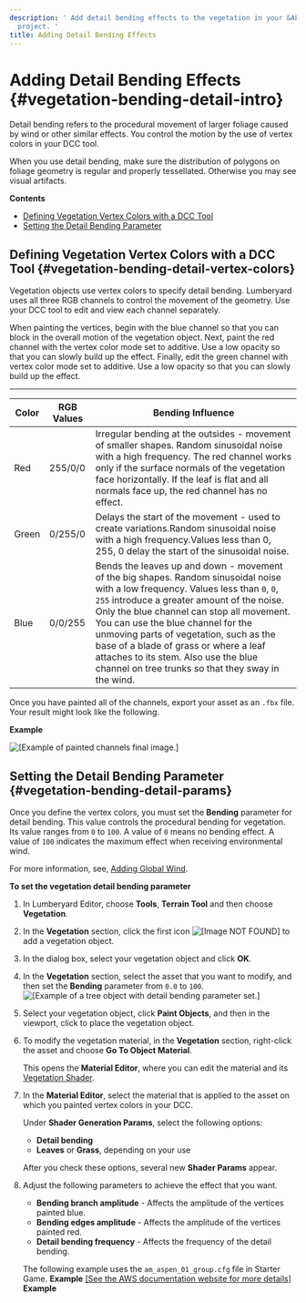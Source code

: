 ```yaml
---
description: ' Add detail bending effects to the vegetation in your &ALYlong; game
  project. '
title: Adding Detail Bending Effects
---
```

# Adding Detail Bending Effects {#vegetation-bending-detail-intro}

Detail bending refers to the procedural movement of larger foliage caused by wind or other similar effects\. You control the motion by the use of vertex colors in your DCC tool\.

When you use detail bending, make sure the distribution of polygons on foliage geometry is regular and properly tessellated\. Otherwise you may see visual artifacts\.

**Contents**
+ [Defining Vegetation Vertex Colors with a DCC Tool](#vegetation-bending-detail-vertex-colors)
+ [Setting the Detail Bending Parameter](#vegetation-bending-detail-params)

## Defining Vegetation Vertex Colors with a DCC Tool {#vegetation-bending-detail-vertex-colors}

Vegetation objects use vertex colors to specify detail bending\. Lumberyard uses all three RGB channels to control the movement of the geometry\. Use your DCC tool to edit and view each channel separately\.

When painting the vertices, begin with the blue channel so that you can block in the overall motion of the vegetation object\. Next, paint the red channel with the vertex color mode set to additive\. Use a low opacity so that you can slowly build up the effect\. Finally, edit the green channel with vertex color mode set to additive\. Use a low opacity so that you can slowly build up the effect\.


****

| Color | RGB Values | Bending Influence |
| --- | --- | --- |
| Red | 255/0/0 |  Irregular bending at the outsides - movement of smaller shapes\. Random sinusoidal noise with a high frequency\. The red channel works only if the surface normals of the vegetation face horizontally\. If the leaf is flat and all normals face up, the red channel has no effect\.  |
| Green | 0/255/0 | Delays the start of the movement - used to create variations\.Random sinusoidal noise with a high frequency\.Values less than 0, 255, 0 delay the start of the sinusoidal noise\. |
| Blue | 0/0/255 |  Bends the leaves up and down - movement of the big shapes\. Random sinusoidal noise with a low frequency\. Values less than `0`, `0`, `255` introduce a greater amount of the noise\. Only the blue channel can stop all movement\. You can use the blue channel for the unmoving parts of vegetation, such as the base of a blade of grass or where a leaf attaches to its stem\. Also use the blue channel on tree trunks so that they sway in the wind\.  |

Once you have painted all of the channels, export your asset as an `.fbx` file\. Your result might look like the following\.

**Example**

![\[Example of painted channels final image.\]](/images/userguide/vegetation/vegetation-bending-channels.png)

## Setting the Detail Bending Parameter {#vegetation-bending-detail-params}

Once you define the vertex colors, you must set the **Bending** parameter for detail bending\. This value controls the procedural bending for vegetation\. Its value ranges from `0` to `100`\. A value of `0` means no bending effect\. A value of `100` indicates the maximum effect when receiving environmental wind\.

For more information, see, [Adding Global Wind](/docs/userguide/weather/wind-global.md)\.

**To set the vegetation detail bending parameter**

1. In Lumberyard Editor, choose **Tools**, **Terrain Tool** and then choose **Vegetation**\.

1. In the **Vegetation** section, click the first icon ![\[Image NOT FOUND\]](/images/userguide/vegetation/vegetation-editor-object-icon.png) to add a vegetation object\.

1. In the dialog box, select your vegetation object and click **OK**\.

1. In the **Vegetation** section, select the asset that you want to modify, and then set the **Bending** parameter from `0.0` to `100`\.
![\[Example of a tree object with detail bending parameter set.\]](/images/userguide/vegetation/vegetation-editor-object-select.png)

1. Select your vegetation object, click **Paint Objects**, and then in the viewport, click to place the vegetation object\.

1. To modify the vegetation material, in the **Vegetation** section, right\-click the asset and choose **Go To Object Material**\.

   This opens the **Material Editor**, where you can edit the material and its [Vegetation Shader](/docs/userguide/shaders/vegetation.md)\.

1. In the **Material Editor**, select the material that is applied to the asset on which you painted vertex colors in your DCC\.

   Under **Shader Generation Params**, select the following options:
   + **Detail bending**
   + **Leaves** or **Grass**, depending on your use

   After you check these options, several new **Shader Params** appear\.

1. Adjust the following parameters to achieve the effect that you want\.
   + **Bending branch amplitude** - Affects the amplitude of the vertices painted blue\.
   + **Bending edges amplitude** - Affects the amplitude of the vertices painted red\.
   + **Detail bending frequency** - Affects the frequency of the detail bending\.

   The following example uses the `am_aspen_01_group.cfg` file in Starter Game\.
**Example**
[\[See the AWS documentation website for more details\]](/docs/userguide/vegetation/bending-detail-intro)
**Example**